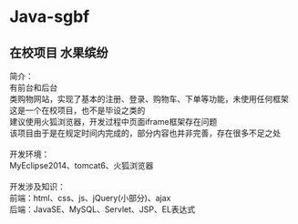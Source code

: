 # Java-sgbf
## 在校项目 水果缤纷
简介：<br/>
	有前台和后台<br/>
	类购物网站，实现了基本的注册、登录、购物车、下单等功能，未使用任何框架<br/>
	这是一个在校项目，也不是毕设之类的<br/>
	建议使用火狐浏览器，开发过程中页面iframe框架存在问题<br/>
	该项目由于是在规定时间内完成的，部分内容也并非完善，存在很多不足之处<br/><br/>
开发环境：<br/>
	MyEclipse2014、tomcat6、火狐浏览器<br/><br/>
开发涉及知识：<br/>
	前端：html、css、js、jQuery(小部分)、ajax<br/>
	后端：JavaSE、MySQL、Servlet、JSP、EL表达式